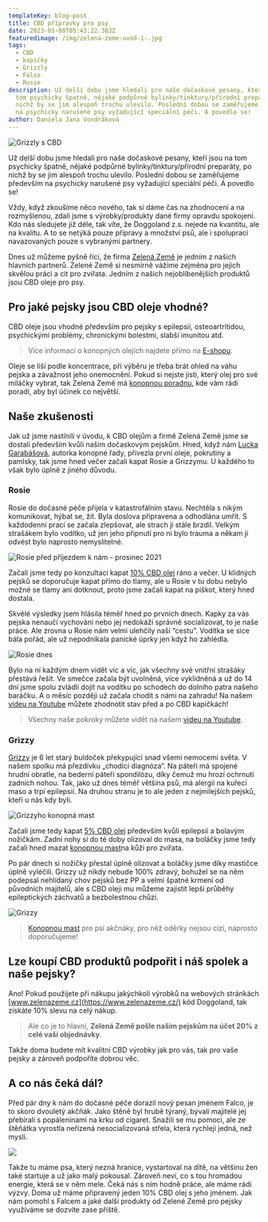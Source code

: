 ```yaml
---
templateKey: blog-post
title: CBD přípravky pro psy
date: 2023-05-08T05:43:22.383Z
featuredimage: /img/zelena-zeme-uvod-1-.jpg
tags:
  - CBD
  - kapičky
  - Grizzly
  - Falco
  - Rosie
description: Už delší dobu jsme hledali pro naše dočaskové pesany, kteří jsou na
  tom psychicky špatně, nějaké podpůrné bylinky/tinktury/přírodní preparáty, po
  nichž by se jim alespoň trochu ulevilo. Poslední dobou se zaměřujeme především
  na psychicky narušené psy vyžadující speciální péči. A povedlo se!
author: Daniela Jana Vondráková
---
```

![Grizzly s CBD](/img/zelena-zeme-uvod-1-.jpg)

Už delší dobu jsme hledali pro naše dočaskové pesany, kteří jsou na tom psychicky špatně, nějaké podpůrné bylinky/tinktury/přírodní preparáty, po nichž by se jim alespoň trochu ulevilo. Poslední dobou se zaměřujeme především na psychicky narušené psy vyžadující speciální péči. A povedlo se!

Vždy, když zkoušíme něco nového, tak si dáme čas na zhodnocení a na rozmyšlenou, zdali jsme s výrobky/produkty dané firmy opravdu spokojení. Kdo nás sledujete již déle, tak víte, že Doggoland z.s. nejede na kvantitu, ale na kvalitu. A to se netýká pouze přípravy a množství psů, ale i spoluprací navazovaných pouze s vybranými partnery.

Dnes už můžeme pyšně říci, že firma [Zelená Země](https://www.zelenazeme.cz/) je jedním z našich hlavních partnerů. Zelené Země si nesmírně vážíme zejména pro jejich skvělou práci a cit pro zvířata. Jedním z našich nejoblíbenějších produktů jsou CBD oleje pro psy.

## Pro jaké pejsky jsou CBD oleje vhodné?

CBD oleje jsou vhodné především pro pejsky s epilepsií, osteoartritidou, psychickými problémy, chronickými bolestmi, slabší imunitou atd.

> Více informací o konopných olejích najdete přímo na [E-shopu](https://www.zelenazeme.cz/obchod/cbd-oleje-pro-psy).

Oleje se liší podle koncentrace, při výběru je třeba brát ohled na váhu pejska a závažnost jeho onemocnění. Pokud si nejste jisti, který olej pro své miláčky vybrat, tak Zelená Země má [konopnou poradnu](https://www.zelenazeme.cz/konopna-poradna-odborne-poradenstvi), kde vám rádi poradí, aby byl účinek co největší.

## Naše zkušenosti

Jak už jsme nastínili v úvodu, k CBD olejům a firmě Zelená Země jsme se dostali především kvůli našim dočaskovým pejskům. Hned, když nám [Lucka Garabášová](https://www.zelenazeme.cz/lucie-garabasova), autorka konopné řady, přivezla první oleje, pokrutiny a pamlsky, tak jsme hned večer začali kapat Rosie a Grizzymu. U každého to však bylo úplně z jiného důvodu.

### Rosie

Rosie do dočasné péče přijela v katastrofálním stavu. Nechtěla s nikým komunikovat, hýbat se, žít. Byla doslova připravena a odhodlána umřít. S každodenní prací se začala zlepšovat, ale strach ji stále brzdil. Velkým strašákem bylo vodítko, už jen jeho připnutí pro ni bylo trauma a někam ji odvést bylo naprosto nemyslitelné.

![Rosie před příjezdem k nám - prosinec 2021](/img/rosie-hlava-dolu.jpg "Rosie před příjezdem k nám - prosinec 2021")

Začali jsme tedy po konzultaci kapat [10% CBD olej](https://www.zelenazeme.cz/obchod/cbd-olej-pro-zvirata-10) ráno a večer. U klidných pejsků se doporučuje kapat přímo do tlamy, ale u Rosie v tu dobu nebylo možné se tlamy ani dotknout, proto jsme začali kapat na piškot, který hned dostala.

Skvělé výsledky jsem hlásila téměř hned po prvních dnech. Kapky za vás pejska nenaučí vychování nebo jej nedokáží správně socializovat, to je naše práce. Ale zrovna u Rosie nám velmi ulehčily naší “cestu”. Vodítka se sice bála pořád, ale už nepodnikala panické úprky jen když ho zahlédla.

![Rosie dnes](/img/rosie-usmev-resized.jpg "Rosie dnes")

Bylo na ní každým dnem vidět víc a víc, jak všechny své vnitřní strašáky přestává řešit. Ve smečce začala být uvolněná, více vyklidněná a už do 14 dní jsme spolu zvládli dojít na vodítku po schodech do dolního patra našeho baráčku. A o měsíc později už začala chodit s námi na zahradu! Na našem [videu na Youtube](https://www.youtube.com/watch?v=KiBNxyTInI0&ab_channel=Doggolandz.s.) můžete zhodnotit stav před a po CBD kapičkách!

> Všechny naše pokroky můžete vidět na našem [videu na Youtube](https://www.youtube.com/watch?v=KiBNxyTInI0&ab_channel=Doggolandz.s.).

### Grizzy

[Grizzy](https://www.pesweb.cz/cz/psi-k-adopci-detail-iframe?objid=73135) je 6 let starý buldoček překypující snad všemi nemocemi světa. V našem spolku má přezdívku „chodící diagnóza“. Na páteři má spojené hrudní obratle, na bederní páteři spondilózu, díky čemuž mu hrozí ochrnutí zadních nohou. Tak, jako už dnes téměř většina psů, má alergii na kuřecí maso a trpí epilepsií. Na druhou stranu je to ale jeden z nejmilejších pejsků, kteří u nás kdy byli.

![Grizzyho konopná mast](/img/grizzy-konopna-mast.jpg "Grizzyho konopná mast")

Začali jsme tedy kapat [5% CBD olej](https://www.zelenazeme.cz/obchod/cbd-olej-pro-zvirata-5) především kvůli epilepsii a bolavým nožičkám. Zadní nohy si do té doby olizoval do masa, na boláčky jsme tedy začali hned mazat [konopnou mast](https://www.zelenazeme.cz/obchod/konopna-mast-na-kuzi-pro-zvirata-100-ml)na kůži pro zvířata.

Po pár dnech si nožičky přestal úplně olizovat a boláčky jsme díky mastičce úplně vyléčili. Grizzy už nikdy nebude 100% zdravý, bohužel se na něm podepsal nehlídaný chov pejsků bez PP a velmi špatné krmení od původních majitelů, ale s CBD oleji mu můžeme zajistit lepší průběhy epileptických záchvatů a bezbolestnou chůzi.

![Grizzy](/img/grizzy-kape-cbd.jpg "Grizzy")

> [Konopnou mast](https://www.zelenazeme.cz/obchod/konopna-mast-na-kuzi-pro-zvirata-100-ml) pro psí akčnáky, pro něž oděrky nejsou cizí, naprosto doporučujeme!

## Lze koupí CBD produktů podpořit i náš spolek a naše pejsky? 

A﻿no! Pokud použijete při nákupu jakýchkoli výrobků na webových stránkách [www.zelenazeme.cz](https://www.zelenazeme.cz/) kód Doggoland, tak získáte 10% slevu na celý nákup.

> Ale co je to hlavní, **Zelená Země pošle našim pejskům na účet 20% z celé vaší objednávky**.

Takže doma budete mít kvalitní CBD výrobky jak pro vás, tak pro vaše pejsky a zároveň podpoříte dobrou věc.

## A co nás čeká dál?

Před pár dny k nám do dočasné péče dorazil nový pesan jménem Falco, je to skoro dvouletý akčňák. Jako štěně byl hrubě týraný, bývalí majitelé jej přebírali s popáleninami na krku od cigaret. Snažili se mu pomoci, ale ze štěňátka vyrostla neřízená nesocializovaná střela, která rychleji jedná, než myslí.

![](/img/falco-jazyk.jpg)

Takže tu máme psa, který nezná hranice, vystartoval na dítě, na většinu žen také startuje a už jako malý pokousal. Zároveň neví, co s tou hromadou energie, která se v něm mele. Čeká nás s ním hodně práce, ale máme rádi výzvy. Doma už máme připravený jeden 10% CBD olej s jeho jménem. Jak nám pomohl s Falcem a jaké další produkty od Zelené Země pro pejsky využíváme se dozvíte zase příště.
